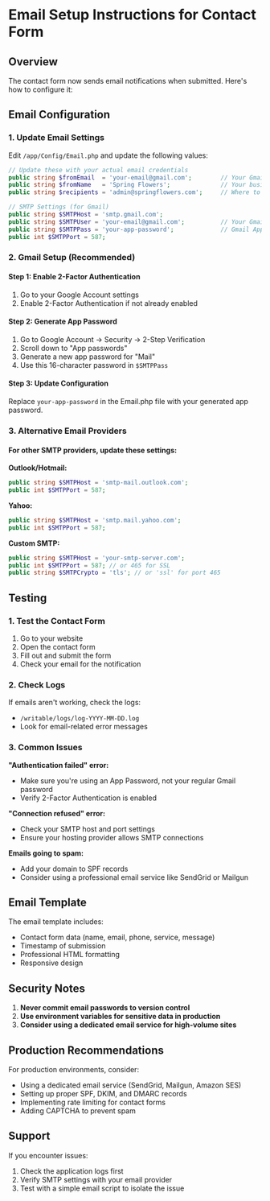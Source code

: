 # Email Setup Instructions for Contact Form

## Overview
The contact form now sends email notifications when submitted. Here's how to configure it:

## Email Configuration

### 1. Update Email Settings
Edit `/app/Config/Email.php` and update the following values:

```php
// Update these with your actual email credentials
public string $fromEmail  = 'your-email@gmail.com';        // Your Gmail address
public string $fromName   = 'Spring Flowers';              // Your business name
public string $recipients = 'admin@springflowers.com';     // Where to send notifications

// SMTP Settings (for Gmail)
public string $SMTPHost = 'smtp.gmail.com';
public string $SMTPUser = 'your-email@gmail.com';          // Your Gmail address
public string $SMTPPass = 'your-app-password';             // Gmail App Password (see below)
public int $SMTPPort = 587;
```

### 2. Gmail Setup (Recommended)

#### Step 1: Enable 2-Factor Authentication
1. Go to your Google Account settings
2. Enable 2-Factor Authentication if not already enabled

#### Step 2: Generate App Password
1. Go to Google Account → Security → 2-Step Verification
2. Scroll down to "App passwords"
3. Generate a new app password for "Mail"
4. Use this 16-character password in `$SMTPPass`

#### Step 3: Update Configuration
Replace `your-app-password` in the Email.php file with your generated app password.

### 3. Alternative Email Providers

#### For other SMTP providers, update these settings:

**Outlook/Hotmail:**
```php
public string $SMTPHost = 'smtp-mail.outlook.com';
public int $SMTPPort = 587;
```

**Yahoo:**
```php
public string $SMTPHost = 'smtp.mail.yahoo.com';
public int $SMTPPort = 587;
```

**Custom SMTP:**
```php
public string $SMTPHost = 'your-smtp-server.com';
public int $SMTPPort = 587; // or 465 for SSL
public string $SMTPCrypto = 'tls'; // or 'ssl' for port 465
```

## Testing

### 1. Test the Contact Form
1. Go to your website
2. Open the contact form
3. Fill out and submit the form
4. Check your email for the notification

### 2. Check Logs
If emails aren't working, check the logs:
- `/writable/logs/log-YYYY-MM-DD.log`
- Look for email-related error messages

### 3. Common Issues

**"Authentication failed" error:**
- Make sure you're using an App Password, not your regular Gmail password
- Verify 2-Factor Authentication is enabled

**"Connection refused" error:**
- Check your SMTP host and port settings
- Ensure your hosting provider allows SMTP connections

**Emails going to spam:**
- Add your domain to SPF records
- Consider using a professional email service like SendGrid or Mailgun

## Email Template

The email template includes:
- Contact form data (name, email, phone, service, message)
- Timestamp of submission
- Professional HTML formatting
- Responsive design

## Security Notes

1. **Never commit email passwords to version control**
2. **Use environment variables for sensitive data in production**
3. **Consider using a dedicated email service for high-volume sites**

## Production Recommendations

For production environments, consider:
- Using a dedicated email service (SendGrid, Mailgun, Amazon SES)
- Setting up proper SPF, DKIM, and DMARC records
- Implementing rate limiting for contact forms
- Adding CAPTCHA to prevent spam

## Support

If you encounter issues:
1. Check the application logs first
2. Verify SMTP settings with your email provider
3. Test with a simple email script to isolate the issue
